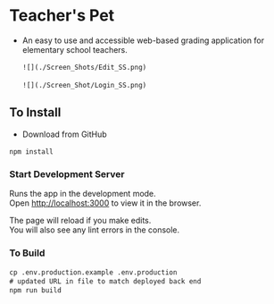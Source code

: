 # Teacher's Pet
  * An easy to use and accessible web-based grading application for elementary school teachers.

        ![](./Screen_Shots/Edit_SS.png)

        ![](./Screen_Shot/Login_SS.png)


## To Install
  * Download from GitHub

```
npm install
```

### Start Development Server

Runs the app in the development mode.<br>
Open [http://localhost:3000](http://localhost:3000) to view it in the browser.

The page will reload if you make edits.<br>
You will also see any lint errors in the console.

### To Build

```
cp .env.production.example .env.production
# updated URL in file to match deployed back end
npm run build
```
